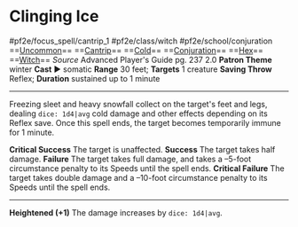 # Clinging Ice
#pf2e/focus_spell/cantrip_1 #pf2e/class/witch #pf2e/school/conjuration 
==[Uncommon](Uncommon.md)== ==[Cantrip](Cantrip.md)== ==[Cold](Cold.md)== ==[Conjuration](Conjuration.md)== ==[Hex](Hex.md)== ==[Witch](Witch.md)==
*Source* Advanced Player's Guide pg. 237 2.0
**Patron Theme** winter
**Cast** ► somatic
**Range** 30 feet; **Targets** 1 creature
**Saving Throw** Reflex; **Duration** sustained up to 1 minute

---
Freezing sleet and heavy snowfall collect on the target's feet and legs, dealing `dice: 1d4|avg` cold damage and other effects depending on its Reflex save. Once this spell ends, the target becomes temporarily immune for 1 minute.

**Critical Success** The target is unaffected.
**Success** The target takes half damage.
**Failure** The target takes full damage, and takes a –5-foot circumstance penalty to its Speeds until the spell ends.
**Critical Failure** The target takes double damage and a –10-foot circumstance penalty to its Speeds until the spell ends.

<hr>

**Heightened (+1)** The damage increases by `dice: 1d4|avg`.